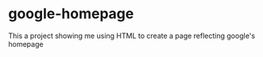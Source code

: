 # google-homepage
This a project showing me using HTML to create a page reflecting google's homepage